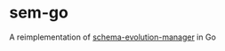 # sem-go

A reimplementation of
[schema-evolution-manager](https://github.com/mbryzek/schema-evolution-manager)
in Go
